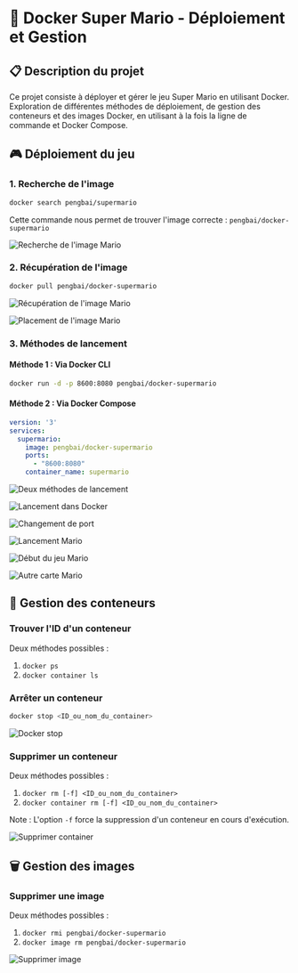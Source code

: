 # 🐋 Docker Super Mario - Déploiement et Gestion

## 📋 Description du projet
Ce projet consiste à déployer et gérer le jeu Super Mario en utilisant Docker. Exploration de différentes méthodes de déploiement, de gestion des conteneurs et des images Docker, en utilisant à la fois la ligne de commande et Docker Compose.

## 🎮 Déploiement du jeu

### 1. Recherche de l'image
```bash
docker search pengbai/supermario
```
Cette commande nous permet de trouver l'image correcte : `pengbai/docker-supermario`

![Recherche de l'image Mario](images/1.recherche-image-mario.png)

### 2. Récupération de l'image
```bash
docker pull pengbai/docker-supermario
```

![Récupération de l'image Mario](images/2.recuperation-image-mario.png)

![Placement de l'image Mario](images/3.placement-image-mario.png)

### 3. Méthodes de lancement

#### Méthode 1 : Via Docker CLI
```bash
docker run -d -p 8600:8080 pengbai/docker-supermario
```

#### Méthode 2 : Via Docker Compose
```yaml
version: '3'
services:
  supermario:
    image: pengbai/docker-supermario
    ports:
      - "8600:8080"
    container_name: supermario
```

![Deux méthodes de lancement](images/4.deux-méthodes-lancer-container.png)

![Lancement dans Docker](images/5.lancement-dans-docker.png)

![Changement de port](images/6.changement-port.png)

![Lancement Mario](images/7.lancement-mario.png)

![Début du jeu Mario](images/8.debut-jeu-mario.png)

![Autre carte Mario](images/9.autre-carte-mario.png)

## 🔄 Gestion des conteneurs

### Trouver l'ID d'un conteneur
Deux méthodes possibles :
1. ```docker ps```
2. ```docker container ls```

### Arrêter un conteneur
```bash
docker stop <ID_ou_nom_du_container>
```

![Docker stop](images/10.docker-stop.png)

### Supprimer un conteneur
Deux méthodes possibles :
1. ```docker rm [-f] <ID_ou_nom_du_container>```
2. ```docker container rm [-f] <ID_ou_nom_du_container>```

Note : L'option `-f` force la suppression d'un conteneur en cours d'exécution.

![Supprimer container](images/11.supprimer-container.png)

## 🗑️ Gestion des images

### Supprimer une image
Deux méthodes possibles :
1. ```docker rmi pengbai/docker-supermario```
2. ```docker image rm pengbai/docker-supermario```

![Supprimer image](images/12.supprimer-image.png)
